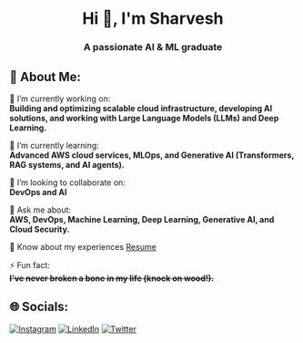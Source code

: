 <h1 align="center">Hi 👋, I'm Sharvesh</h1>
<h3 align="center">A passionate AI & ML graduate</h3>

## 💫 About Me:<br>

🔭 I’m currently working on:<br>
**Building and optimizing scalable cloud infrastructure, developing AI solutions, and working with Large Language Models (LLMs) and Deep Learning.**

🌱 I’m currently learning:<br>
**Advanced AWS cloud services, MLOps, and Generative AI (Transformers, RAG systems, and AI agents).**

👯 I’m looking to collaborate on:<br>
**DevOps and AI**

💬 Ask me about:<br>
**AWS, DevOps, Machine Learning, Deep Learning, Generative AI, and Cloud Security.**

📄 Know about my experiences [Resume](https://drive.google.com/file/d/19c9WpVQhP0ukGWfA323KXJ4JpJdJS_YN/view)

⚡ Fun fact:<br>
**~~I've never broken a bone in my life (knock on wood!).~~**


## 🌐 Socials:
[![Instagram](https://img.shields.io/badge/Instagram-%23E4405F.svg?logo=Instagram&logoColor=white)](https://instagram.com/sharvesh_642) [![LinkedIn](https://img.shields.io/badge/LinkedIn-%230077B5.svg?logo=linkedin&logoColor=white)](https://linkedin.com/in/sharvesh-ram-a1045b24a/) [![Twitter](https://img.shields.io/badge/Twitter-%231DA1F2.svg?logo=Twitter&logoColor=white)](https://twitter.com/sharvesh642) 
